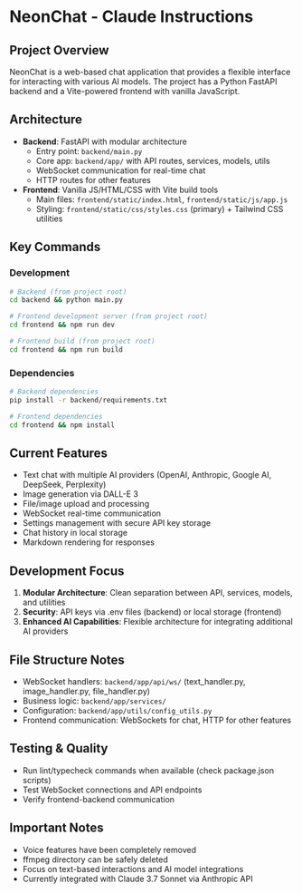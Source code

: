 # NeonChat - Claude Instructions

## Project Overview
NeonChat is a web-based chat application that provides a flexible interface for interacting with various AI models. The project has a Python FastAPI backend and a Vite-powered frontend with vanilla JavaScript.

## Architecture
- **Backend**: FastAPI with modular architecture
  - Entry point: `backend/main.py`
  - Core app: `backend/app/` with API routes, services, models, utils
  - WebSocket communication for real-time chat
  - HTTP routes for other features
- **Frontend**: Vanilla JS/HTML/CSS with Vite build tools
  - Main files: `frontend/static/index.html`, `frontend/static/js/app.js`
  - Styling: `frontend/static/css/styles.css` (primary) + Tailwind CSS utilities

## Key Commands

### Development
```bash
# Backend (from project root)
cd backend && python main.py

# Frontend development server (from project root)  
cd frontend && npm run dev

# Frontend build (from project root)
cd frontend && npm run build
```

### Dependencies
```bash
# Backend dependencies
pip install -r backend/requirements.txt

# Frontend dependencies  
cd frontend && npm install
```

## Current Features
- Text chat with multiple AI providers (OpenAI, Anthropic, Google AI, DeepSeek, Perplexity)
- Image generation via DALL-E 3
- File/image upload and processing
- WebSocket real-time communication
- Settings management with secure API key storage
- Chat history in local storage
- Markdown rendering for responses

## Development Focus
1. **Modular Architecture**: Clean separation between API, services, models, and utilities
2. **Security**: API keys via .env files (backend) or local storage (frontend)
3. **Enhanced AI Capabilities**: Flexible architecture for integrating additional AI providers

## File Structure Notes
- WebSocket handlers: `backend/app/api/ws/` (text_handler.py, image_handler.py, file_handler.py)
- Business logic: `backend/app/services/`
- Configuration: `backend/app/utils/config_utils.py`
- Frontend communication: WebSockets for chat, HTTP for other features

## Testing & Quality
- Run lint/typecheck commands when available (check package.json scripts)
- Test WebSocket connections and API endpoints
- Verify frontend-backend communication

## Important Notes
- Voice features have been completely removed
- ffmpeg directory can be safely deleted
- Focus on text-based interactions and AI model integrations
- Currently integrated with Claude 3.7 Sonnet via Anthropic API